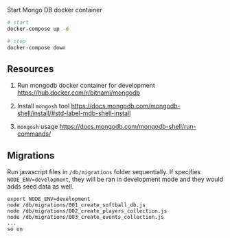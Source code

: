 Start Mongo DB docker container

```bash
# start
docker-compose up -d

# stop
docker-compose down
```

## Resources

1. Run mongodb docker container for development
   https://hub.docker.com/r/bitnami/mongodb

2. Install `mongosh` tool
   https://docs.mongodb.com/mongodb-shell/install/#std-label-mdb-shell-install

3. `mongosh` usage
   https://docs.mongodb.com/mongodb-shell/run-commands/

## Migrations

Run javascript files in `/db/migrations` folder sequentially.
If specifies `NODE_ENV=development`, they will be ran in development mode and they would adds seed data as well.
```
export NODE_ENV=development
node /db/migrations/001_create_softball_db.js
node /db/migrations/002_create_players_collection.js
node /db/migrations/003_create_events_collection.js
...
so on
```